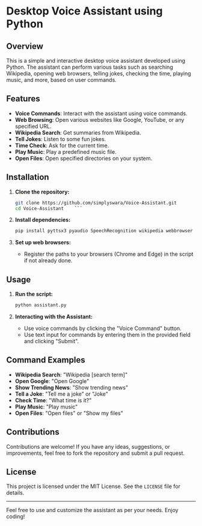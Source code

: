 # Desktop Voice Assistant using Python

## Overview

This is a simple and interactive desktop voice assistant developed using Python. The assistant can perform various tasks such as searching Wikipedia, opening web browsers, telling jokes, checking the time, playing music, and more, based on user commands.

## Features

- **Voice Commands**: Interact with the assistant using voice commands.
- **Web Browsing**: Open various websites like Google, YouTube, or any specified URL.
- **Wikipedia Search**: Get summaries from Wikipedia.
- **Tell Jokes**: Listen to some fun jokes.
- **Time Check**: Ask for the current time.
- **Play Music**: Play a predefined music file.
- **Open Files**: Open specified directories on your system.

## Installation

1. **Clone the repository:**
    ```sh
    git clone https://github.com/simplyswara/Voice-Assistant.git
    cd Voice-Assistant    ```

2. **Install dependencies:**
    ```sh
    pip install pyttsx3 pyaudio SpeechRecognition wikipedia webbrowser customtkinter
    ```

3. **Set up web browsers:**
    - Register the paths to your browsers (Chrome and Edge) in the script if not already done.

## Usage

1. **Run the script:**
    ```sh
    python assistant.py
    ```

2. **Interacting with the Assistant:**
    - Use voice commands by clicking the "Voice Command" button.
    - Use text input for commands by entering them in the provided field and clicking "Submit".

## Command Examples

- **Wikipedia Search**: "Wikipedia [search term]"
- **Open Google**: "Open Google"
- **Show Trending News**: "Show trending news"
- **Tell a Joke**: "Tell me a joke" or "Joke"
- **Check Time**: "What time is it?"
- **Play Music**: "Play music"
- **Open Files**: "Open files" or "Show my files"

## Contributions

Contributions are welcome! If you have any ideas, suggestions, or improvements, feel free to fork the repository and submit a pull request.

## License

This project is licensed under the MIT License. See the `LICENSE` file for details.

---

Feel free to use and customize the assistant as per your needs. Enjoy coding!


